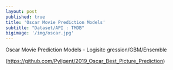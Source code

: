 ```yaml
---
layout: post
published: true
title: 'Oscar Movie Prediction Models'
subtitle: "Dataset/API : TMDB"
bigimage: '/img/oscar.jpg'
---
```



Oscar Movie Prediction Models - Logisitc gression/GBM/Ensemble

(https://github.com/Pyligent/2019_Oscar_Best_Picture_Prediction)
